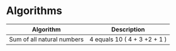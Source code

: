 # Algorithms

| Algorithm                  | Description                      |
| -------------------------- | -------------------------------- |
| Sum of all natural numbers | 4 equals 10 ( 4 + 3 +2 + 1 )     |